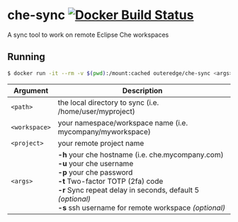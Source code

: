 # che-sync [![Docker Build Status](https://img.shields.io/docker/build/outeredge/che-sync.svg?style=flat-square)](https://hub.docker.com/r/outeredge/che-sync)
A sync tool to work on remote Eclipse Che workspaces

## Running

```sh
$ docker run -it --rm -v $(pwd):/mount:cached outeredge/che-sync <args> <workspace> <project>
```

| Argument      | Description                                                  |
| ------------- | ------------------------------------------------------------ |
| `<path>`      | the local directory to sync (i.e. /home/user/myproject) |
| `<workspace>` | your namespace/workspace name (i.e. mycompany/myworkspace) |
| `<project>`   | your remote project name |
| `<args>`      | **-h**  your che hostname (i.e. che.mycompany.com)<br/>**-u**  your che username<br/>**-p**  your che password<br/>**-t**  Two-factor TOTP (2fa) code<br/>**-r**  Sync repeat delay in seconds, default 5 *(optional)*<br/>**-s** ssh username for remote workspace *(optional)*|

